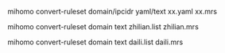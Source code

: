 mihomo convert-ruleset domain/ipcidr yaml/text xx.yaml xx.mrs



mihomo convert-ruleset domain text zhilian.list zhilian.mrs


mihomo convert-ruleset domain text daili.list daili.mrs


